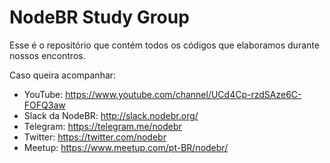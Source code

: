 # NodeBR Study Group

Esse é o repositório que contém todos os códigos que elaboramos durante nossos encontros.

Caso queira acompanhar:

* YouTube: https://www.youtube.com/channel/UCd4Cp-rzdSAze6C-FOFQ3aw
* Slack da NodeBR: http://slack.nodebr.org/
* Telegram: https://telegram.me/nodebr
* Twitter: https://twitter.com/nodebr
* Meetup: https://www.meetup.com/pt-BR/nodebr/